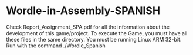 # Wordle-in-Assembly-SPANISH
Check Report_Assignment_SPA.pdf for all the information about the development of this game/project.
To execute the Game, you must have all these files in the same directory. You must be running Linux ARM 32-bit. Run with the command  ./Wordle_Spanish
